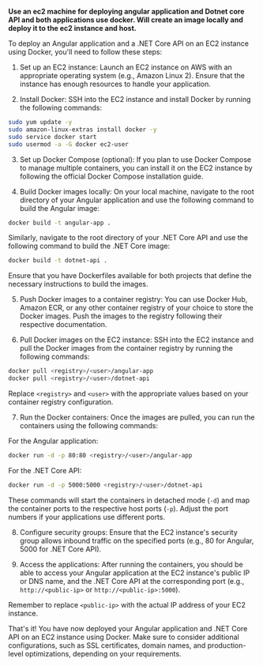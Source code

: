 **Use an ec2 machine for deploying angular application and Dotnet core API and both applications use docker. Will create an image locally and deploy it to the ec2 instance and host.**

To deploy an Angular application and a .NET Core API on an EC2 instance using Docker, you'll need to follow these steps:

1. Set up an EC2 instance: Launch an EC2 instance on AWS with an appropriate operating system (e.g., Amazon Linux 2). Ensure that the instance has enough resources to handle your application.

2. Install Docker: SSH into the EC2 instance and install Docker by running the following commands:

```bash
sudo yum update -y
sudo amazon-linux-extras install docker -y
sudo service docker start
sudo usermod -a -G docker ec2-user
```

3. Set up Docker Compose (optional): If you plan to use Docker Compose to manage multiple containers, you can install it on the EC2 instance by following the official Docker Compose installation guide.

4. Build Docker images locally: On your local machine, navigate to the root directory of your Angular application and use the following command to build the Angular image:

```bash
docker build -t angular-app .
```

Similarly, navigate to the root directory of your .NET Core API and use the following command to build the .NET Core image:

```bash
docker build -t dotnet-api .
```

Ensure that you have Dockerfiles available for both projects that define the necessary instructions to build the images.

5. Push Docker images to a container registry: You can use Docker Hub, Amazon ECR, or any other container registry of your choice to store the Docker images. Push the images to the registry following their respective documentation.

6. Pull Docker images on the EC2 instance: SSH into the EC2 instance and pull the Docker images from the container registry by running the following commands:

```bash
docker pull <registry>/<user>/angular-app
docker pull <registry>/<user>/dotnet-api
```

Replace `<registry>` and `<user>` with the appropriate values based on your container registry configuration.

7. Run the Docker containers: Once the images are pulled, you can run the containers using the following commands:

For the Angular application:

```bash
docker run -d -p 80:80 <registry>/<user>/angular-app
```

For the .NET Core API:

```bash
docker run -d -p 5000:5000 <registry>/<user>/dotnet-api
```

These commands will start the containers in detached mode (`-d`) and map the container ports to the respective host ports (`-p`). Adjust the port numbers if your applications use different ports.

8. Configure security groups: Ensure that the EC2 instance's security group allows inbound traffic on the specified ports (e.g., 80 for Angular, 5000 for .NET Core API).

9. Access the applications: After running the containers, you should be able to access your Angular application at the EC2 instance's public IP or DNS name, and the .NET Core API at the corresponding port (e.g., `http://<public-ip>` or `http://<public-ip>:5000`).

Remember to replace `<public-ip>` with the actual IP address of your EC2 instance.

That's it! You have now deployed your Angular application and .NET Core API on an EC2 instance using Docker. Make sure to consider additional configurations, such as SSL certificates, domain names, and production-level optimizations, depending on your requirements.


